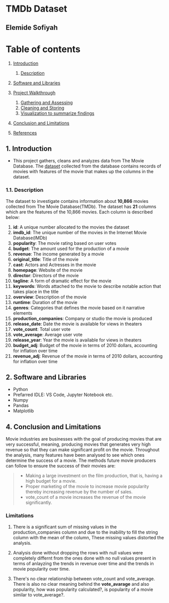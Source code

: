 # TMDb Dataset
## Elemide Sofiyah


# Table of contents
1. [Introduction](#introduction)
    1. [Description](#description)
    
2. [Software and Libraries](#libraries)

3. [Project Walkthrough](#walk)
    1. [Gathering and Assessing](#sec2p1)
    2. [Cleaning and Storing](#sec2p3)
    3. [Visualization to summarize findings](#sec2p4)
        
4. [Conclusion and Limitations](#conclusion)

5. [References](#references)

## 1. Introduction <a name="introduction"></a>
- This project gathers, cleans and analyzes data from The Movie Database. The [dataset](https://d17h27t6h515a5.cloudfront.net/topher/2017/October/59dd1c4c_tmdb-movies/tmdb-movies.csv.) collected from the database contains records of movies with features of the movie that makes up the columns in the dataset.
### 1.1. Description <a name="description"></a>
The dataset to investigate contains information about **10,866** movies collected from The Movie Database(TMDb). The dataset has **21** columns which are the features of the 10,866 movies. Each column is described below:
1. **id**: A unique number allocated to the movies the dataset
2. **imdb_id**: The unique number of the movies in the Internet Movie Database(IMDb)
3. **popularity**: The movie rating based on user votes
4. **budget**: The amount used for the production of a movie
5. **revenue**: The income generated by a movie
6. **original_title**: Title of the movie
7. **cast**: Actors and Actresses in the movie
8. **homepage**: Website of the movie
9. **director**: Directors of the movie
10. **tagline**: A form of dramatic effect for the movie
11. **keywords**: Words attached to the movie to describe notable action that takes place in the title 
12. **overview**: Description of the movie
13. **runtime**: Duration of the movie
14. **genres**: Categories that defines the movie based on it narrative elements
15. **production_companies**: Company or studio the movie is produced
16. **release_date**: Date the movie is available for views in theaters
17. **vote_count**: Total user vote
18. **vote_average**: Average user vote
19. **release_year**: Year the movie is available for views in theaters
20. **budget_adj**: Budget of the movie in terms of 2010 dollars, accounting for inflation over time
21. **revenue_adj**: Revenue of the movie in terms of 2010 dollars, accounting for inflation over time
    
## 2. Software and Libraries <a name="libraries"></a>
- Python
- Prefarred IDLE: VS Code, Jupyter Notebook etc.
- Numpy
- Pandas
- Matplotlib

## 4. Conclusion and Limitations <a name="conclusion"></a>
Movie industries are businesses with the goal of producing movies that are very successful, meaning, producing movies that generates very high revenue so that they can make significant profit on the movie. Throughout the analysis, many features have been analysed to see which ones determine the success of a movie. The methods future movie producers can follow to ensure the success of their movies are:
> - Making a large investment on the film production, that is, having a high budget for a movie.
> - Proper marketing of the movie to increase movie popularity thereby increasing revenue by the number of sales. 
> - vote_count of a movie increases the revenue of the movie significantly.
### Limitations
1. There is a significant sum of missing values in the production_companies column and due to the inability to fill the string column with the mean of the column, These missing values distorted the analysis.

2. Analysis done without dropping the rows with null values were completely differnt from the ones done with no null values present in terms of anlayzing the trends in revenue over time and the trends in movie popularity over time.

3. There's no clear relationship between vote_count and vote_average. There is also no clear meaning behind the **vote_avarage** and also popularity, how was popularity calculated?, is popularity of a movie similar to vote_average?.
